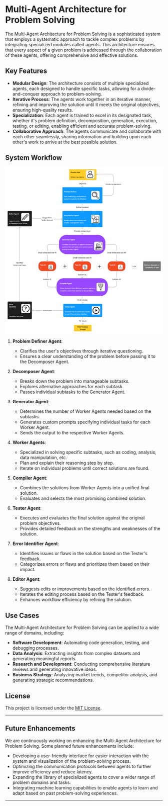 # Multi-Agent Architecture for Problem Solving

The Multi-Agent Architecture for Problem Solving is a sophisticated system that employs a systematic approach to tackle complex problems by integrating specialized modules called agents. This architecture ensures that every aspect of a given problem is addressed through the collaboration of these agents, offering comprehensive and effective solutions.

## Key Features

- **Modular Design**: The architecture consists of multiple specialized agents, each designed to handle specific tasks, allowing for a divide-and-conquer approach to problem-solving.
- **Iterative Process**: The agents work together in an iterative manner, refining and improving the solution until it meets the original objectives, ensuring high-quality results.
- **Specialization**: Each agent is trained to excel in its designated task, whether it's problem definition, decomposition, generation, execution, testing, or editing, enabling efficient and accurate problem-solving.
- **Collaborative Approach**: The agents communicate and collaborate with each other seamlessly, sharing information and building upon each other's work to arrive at the best possible solution.

## System Workflow

![System workflow of Multi-Agent Architecture](MAA.png)

1. **Problem Definer Agent**:
   - Clarifies the user's objectives through iterative questioning.
   - Ensures a clear understanding of the problem before passing it to the Decomposer Agent.

2. **Decomposer Agent**:
   - Breaks down the problem into manageable subtasks.
   - Explores alternative approaches for each subtask.
   - Passes individual subtasks to the Generator Agent.

3. **Generator Agent**:
   - Determines the number of Worker Agents needed based on the subtasks.
   - Generates custom prompts specifying individual tasks for each Worker Agent.
   - Sends the output to the respective Worker Agents.

4. **Worker Agents**:
   - Specialized in solving specific subtasks, such as coding, analysis, data manipulation, etc.
   - Plan and explain their reasoning step by step.
   - Iterate on individual problems until correct solutions are found.

5. **Compiler Agent**:
   - Combines the solutions from Worker Agents into a unified final solution.
   - Evaluates and selects the most promising combined solution.

6. **Tester Agent**:
   - Executes and evaluates the final solution against the original problem objectives.
   - Provides detailed feedback on the strengths and weaknesses of the solution.

7. **Error Identifier Agent**:
   - Identifies issues or flaws in the solution based on the Tester's feedback.
   - Categorizes errors or flaws and prioritizes them based on their impact.

8. **Editor Agent**:
   - Suggests edits or improvements based on the identified errors.
   - Iterates the editing process based on the Tester's feedback.
   - Enhances workflow efficiency by refining the solution.

## Use Cases

The Multi-Agent Architecture for Problem Solving can be applied to a wide range of domains, including:

- **Software Development**: Automating code generation, testing, and debugging processes.
- **Data Analysis**: Extracting insights from complex datasets and generating meaningful reports.
- **Research and Development**: Conducting comprehensive literature reviews and generating innovative ideas.
- **Business Strategy**: Analyzing market trends, competitor analysis, and generating strategic recommendations.

## License

This project is licensed under the [MIT License](LICENSE).

---

## Future Enhancements

We are continuously working on enhancing the Multi-Agent Architecture for Problem Solving. Some planned future enhancements include:

- Developing a user-friendly interface for easier interaction with the system and visualization of the problem-solving process.
- Optimizing the communication protocols between agents to further improve efficiency and reduce latency.
- Expanding the library of specialized agents to cover a wider range of problem domains and tasks.
- Integrating machine learning capabilities to enable agents to learn and adapt based on past problem-solving experiences.
---
